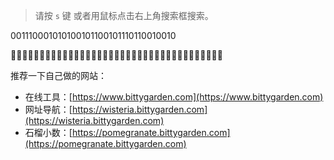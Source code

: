 
> 请按 `s` 键 或者用鼠标点击右上角搜索框搜索。 

001110001010100101100101110110010010


🌵🌵🌵🌵🌵🌵🌵🌵🌵🌵🌵🌵🌵🌵🌵🌵🌵🌵🌵🌵🌵🌵🌵🌵🌵🌵🌵🌵🌵🌵🌵🌵🌵🌵🌵🌵🌵




推荐一下自己做的网站：

* 在线工具：[https://www.bittygarden.com](https://www.bittygarden.com)
* 网址导航：[https://wisteria.bittygarden.com](https://wisteria.bittygarden.com)
* 石榴小数：[https://pomegranate.bittygarden.com](https://pomegranate.bittygarden.com)
